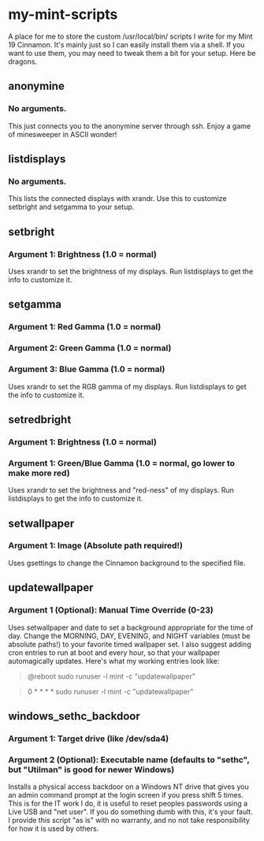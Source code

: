 # my-mint-scripts
A place for me to store the custom /usr/local/bin/ scripts I write for my Mint 19 Cinnamon. It's mainly just so I can easily install them via a shell. If you want to use them, you may need to tweak them a bit for your setup. Here be dragons.



## anonymine
### No arguments.
This just connects you to the anonymine server through ssh. Enjoy a game of minesweeper in ASCII wonder!


## listdisplays
### No arguments.
This lists the connected displays with xrandr. Use this to customize setbright and setgamma to your setup.


## setbright
### Argument 1: Brightness (1.0 = normal)
Uses xrandr to set the brightness of my displays. Run listdisplays to get the info to customize it.


## setgamma
### Argument 1: Red Gamma (1.0 = normal)
### Argument 2: Green Gamma (1.0 = normal)
### Argument 3: Blue Gamma (1.0 = normal)
Uses xrandr to set the RGB gamma of my displays. Run listdisplays to get the info to customize it.


## setredbright
### Argument 1: Brightness (1.0 = normal)
### Argument 1: Green/Blue Gamma (1.0 = normal, go lower to make more red)
Uses xrandr to set the brightness and "red-ness" of my displays. Run listdisplays to get the info to customize it.


## setwallpaper
### Argument 1: Image (Absolute path required!)
Uses gsettings to change the Cinnamon background to the specified file.


## updatewallpaper
### Argument 1 (Optional): Manual Time Override (0-23)
Uses setwallpaper and date to set a background appropriate for the time of day. Change the MORNING, DAY, EVENING, and NIGHT variables (must be absolute paths!) to your favorite timed wallpaper set.
I also suggest adding cron entries to run at boot and every hour, so that your wallpaper automagically updates. Here's what my working entries look like:
> @reboot sudo runuser -l mint -c "updatewallpaper"

> 0 * * * * sudo runuser -l mint -c "updatewallpaper"


## windows_sethc_backdoor
### Argument 1: Target drive (like /dev/sda4)
### Argument 2 (Optional): Executable name (defaults to "sethc", but "Utilman" is good for newer Windows)
Installs a physical access backdoor on a Windows NT drive that gives you an admin command prompt at the login screen if you press shift 5 times. This is for the IT work I do, it is useful to reset peoples passwords using a Live USB and "net user".
If you do something dumb with this, it's your fault. I provide this script "as is" with no warranty, and no not take responsibility for how it is used by others.
